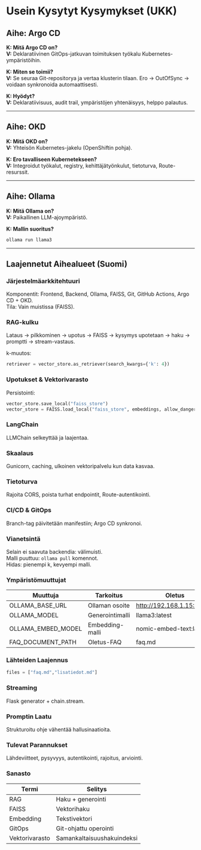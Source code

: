 # Usein Kysytyt Kysymykset (UKK)

## Aihe: Argo CD
**K: Mitä Argo CD on?**  
**V:** Deklaratiivinen GitOps-jatkuvan toimituksen työkalu Kubernetes-ympäristöihin.

**K: Miten se toimii?**  
**V:** Se seuraa Git-repositorya ja vertaa klusterin tilaan. Ero → OutOfSync → voidaan synkronoida automaattisesti.

**K: Hyödyt?**  
**V:** Deklaratiivisuus, audit trail, ympäristöjen yhtenäisyys, helppo palautus.

---

## Aihe: OKD
**K: Mitä OKD on?**  
**V:** Yhteisön Kubernetes-jakelu (OpenShiftin pohja).

**K: Ero tavalliseen Kubernetekseen?**  
**V:** Integroidut työkalut, registry, kehittäjätyönkulut, tietoturva, Route-resurssit.

---

## Aihe: Ollama
**K: Mitä Ollama on?**  
**V:** Paikallinen LLM-ajoympäristö.

**K: Mallin suoritus?**  
```bash
ollama run llama3
```

---

## Laajennetut Aihealueet (Suomi)

### Järjestelmäarkkitehtuuri
Komponentit: Frontend, Backend, Ollama, FAISS, Git, GitHub Actions, Argo CD + OKD.  
Tila: Vain muistissa (FAISS).

### RAG-kulku
Lataus → pilkkominen → upotus → FAISS → kysymys upotetaan → haku → promptti → stream-vastaus.

k-muutos:
```python
retriever = vector_store.as_retriever(search_kwargs={'k': 4})
```

### Upotukset & Vektorivarasto
Persistointi:
```python
vector_store.save_local("faiss_store")
vector_store = FAISS.load_local("faiss_store", embeddings, allow_dangerous_deserialization=True)
```

### LangChain
LLMChain selkeyttää ja laajentaa.

### Skaalaus
Gunicorn, caching, ulkoinen vektoripalvelu kun data kasvaa.

### Tietoturva
Rajoita CORS, poista turhat endpointit, Route-autentikointi.

### CI/CD & GitOps
Branch-tag päivitetään manifestiin; Argo CD synkronoi.

### Vianetsintä
Selain ei saavuta backendia: välimuisti.  
Malli puuttuu: `ollama pull` komennot.  
Hidas: pienempi k, kevyempi malli.

### Ympäristömuuttujat
| Muuttuja | Tarkoitus | Oletus |
|----------|----------|--------|
| OLLAMA_BASE_URL | Ollaman osoite | http://192.168.1.15:11434 |
| OLLAMA_MODEL | Generointimalli | llama3:latest |
| OLLAMA_EMBED_MODEL | Embedding-malli | nomic-embed-text:latest |
| FAQ_DOCUMENT_PATH | Oletus-FAQ | faq.md |

### Lähteiden Laajennus
```python
files = ["faq.md","lisatiedot.md"]
```

### Streaming
Flask generator + chain.stream.

### Promptin Laatu
Strukturoitu ohje vähentää hallusinaatioita.

### Tulevat Parannukset
Lähdeviitteet, pysyvyys, autentikointi, rajoitus, arviointi.

### Sanasto
| Termi | Selitys |
|-------|---------|
| RAG | Haku + generointi |
| FAISS | Vektorihaku |
| Embedding | Tekstivektori |
| GitOps | Git-ohjattu operointi |
| Vektorivarasto | Samankaltaisuushakuindeksi |
